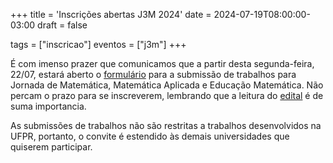 +++
title = 'Inscrições abertas J3M 2024'
date = 2024-07-19T08:00:00-03:00
draft = false

tags = ["inscricao"]
eventos = ["j3m"]
+++

É com imenso prazer que comunicamos que a partir desta segunda-feira, 22/07, estará aberto o [formulário](https://forms.gle/rMwEZzCqnyYpZavE9) para a submissão de trabalhos para Jornada de Matemática, Matemática Aplicada e Educação Matemática. Não percam o prazo para se inscreverem, lembrando que a leitura do [edital](/posts/2024/j3m/edital) é de suma importancia.

As submissões de trabalhos não são restritas a trabalhos desenvolvidos na UFPR, portanto, o convite é estendido às demais universidades que quiserem participar.
